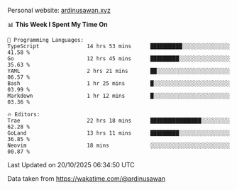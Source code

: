 Personal website: [ardinusawan.xyz](https://ardinusawan.xyz)

<!--START_SECTION:waka-->
📊 **This Week I Spent My Time On** 

```text
💬 Programming Languages: 
TypeScript               14 hrs 53 mins      ██████████░░░░░░░░░░░░░░░   41.58 % 
Go                       12 hrs 45 mins      █████████░░░░░░░░░░░░░░░░   35.63 % 
YAML                     2 hrs 21 mins       ██░░░░░░░░░░░░░░░░░░░░░░░   06.57 % 
Bash                     1 hr 25 mins        █░░░░░░░░░░░░░░░░░░░░░░░░   03.99 % 
Markdown                 1 hr 12 mins        █░░░░░░░░░░░░░░░░░░░░░░░░   03.36 % 

🔥 Editors: 
Trae                     22 hrs 18 mins      ████████████████░░░░░░░░░   62.28 % 
GoLand                   13 hrs 11 mins      █████████░░░░░░░░░░░░░░░░   36.85 % 
Neovim                   18 mins             ░░░░░░░░░░░░░░░░░░░░░░░░░   00.87 % 
```


 Last Updated on 20/10/2025 06:34:50 UTC
<!--END_SECTION:waka-->
Data taken from https://wakatime.com/@ardinusawan
